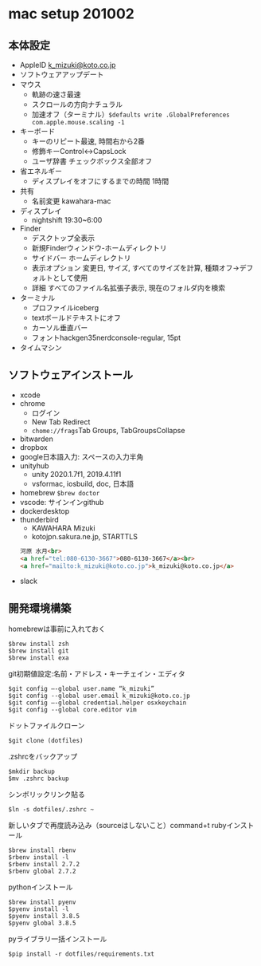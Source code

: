 # mac setup 201002

## 本体設定
* AppleID k_mizuki@koto.co.jp
* ソフトウェアアップデート
* マウス
    - 軌跡の速さ最速
    - スクロールの方向ナチュラル
    - 加速オフ（ターミナル）`$defaults write .GlobalPreferences com.apple.mouse.scaling -1`
* キーボード
    - キーのリピート最速, 時間右から2番
    - 修飾キーControl<->CapsLock
    - ユーザ辞書 チェックボックス全部オフ
* 省エネルギー
    - ディスプレイをオフにするまでの時間 1時間
* 共有
    - 名前変更 kawahara-mac
* ディスプレイ
    - nightshift 19:30~6:00
* Finder
    - デスクトップ全表示
    - 新規Finderウィンドウ-ホームディレクトリ
    - サイドバー ホームディレクトリ
    - 表示オプション 変更日, サイズ, すべてのサイズを計算, 種類オフ->デフォルトとして使用
    - 詳細 すべてのファイル名拡張子表示, 現在のフォルダ内を検索
* ターミナル
    - プロファイルiceberg
    - textボールドテキストにオフ
    - カーソル垂直バー
    - フォントhackgen35nerdconsole-regular, 15pt
* タイムマシン

## ソフトウェアインストール
* xcode
* chrome
    - ログイン
    - New Tab Redirect
    - `chome://frags`Tab Groups, TabGroupsCollapse
* bitwarden
* dropbox
* google日本語入力: スペースの入力半角
* unityhub
    - unity 2020.1.7f1, 2019.4.11f1
    - vsformac, iosbuild, doc, 日本語
* homebrew `$brew doctor`
* vscode: サインインgithub
* dockerdesktop
* thunderbird
    - KAWAHARA Mizuki
    - kotojpn.sakura.ne.jp, STARTTLS
    ```html
    河原 水月<br>
    <a href="tel:080-6130-3667">080-6130-3667</a><br>
    <a href="mailto:k_mizuki@koto.co.jp">k_mizuki@koto.co.jp</a>
    ```
* slack

## 開発環境構築
homebrewは事前に入れておく
```shell
$brew install zsh
$brew install git
$brew install exa
```
git初期値設定:名前・アドレス・キーチェイン・エディタ
```shell
$git config —-global user.name “k_mizuki”
$git config --global user.email k_mizuki@koto.co.jp
$git config —-global credential.helper osxkeychain
$git config --global core.editor vim
```
ドットファイルクローン
```shell
$git clone (dotfiles)
```
.zshrcをバックアップ
```shell
$mkdir backup
$mv .zshrc backup
```
シンボリックリンク貼る
```shell
$ln -s dotfiles/.zshrc ~
```
新しいタブで再度読み込み（sourceはしないこと）command+t
rubyインストール
```shell
$brew install rbenv
$rbenv install -l
$rbenv install 2.7.2
$rbenv global 2.7.2
```
pythonインストール
```shell
$brew install pyenv
$pyenv install -l
$pyenv install 3.8.5
$pyenv global 3.8.5
```
pyライブラリ一括インストール
```shell
$pip install -r dotfiles/requirements.txt
```
